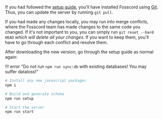 If you had followed the [setup guide](index.md), you'll have installed Fosscord using [Git](https://git-scm.com/).
Thus, you can update the server by running `git pull`.  

If you had made any changes locally, you may run into merge conflicts,
where the Fosscord team has made changes to the same code you changed. If it's not important to you, you can simply run `git reset --hard HEAD`
*which will delete all your changes*. If you want to keep them, you'll have to go through each conflict and resolve them.  

After downloading the new version, go through the setup guide as normal again:

!!! error "Do not run `npm run sync:db` with existing databases! You may suffer dataloss!"

```bash
# Install any new javascript packages
npm i

# Build and generate schema
npm run setup

# Start the server
npm run start
```